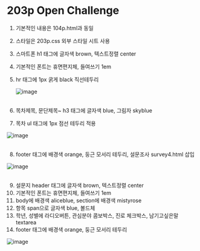 # 203p Open Challenge

1. 기본적인 내용은 104p.html과 동일
2. 스타일은 203p.css 외부 스타일 시트 사용
3. 스마트폰 h1 태그에 글자색 brown, 텍스트정렬 center
4. 기본적인 폰트는 휴면편지체, 들여쓰기 1em
5. hr 태그에 1px 굵게 black 직선테두리 

   ![image](https://github.com/rudgh4493/WebProgramming/assets/70314961/43e9ecaf-7308-4a1d-8879-c32c8829a7df)
<br><br>

6. 목차제목, 문단제목~ h3 태그에 글자색 blue, 그림자 skyblue 
7. 목차 ul 태그에 1px 점선 테두리 적용
   
 ![image](https://github.com/rudgh4493/WebProgramming/assets/70314961/a67c9a57-b02f-48af-8b64-c71affd8b68b)
<br><br>

8. footer 태그에 배경색 orange, 둥근 모서리 테두리, 설문조사 survey4.html 삽입

![image](https://github.com/rudgh4493/WebProgramming/assets/70314961/e9e4490a-275d-4081-b2f9-3be7380a1438)
<br><br>

9. 설문지 header 태그에 글자색 brown, 텍스트정렬 center
10. 기본적인 폰트는 휴면편지체, 들여쓰기 1em
11. body에 배경색 aliceblue, section에 배경색 mistyrose 
12. 항목 span으로 글자색 blue, 볼드체
13. 학년, 성별에 라디오버튼, 관심분야 콤보박스, 진로 체크박스, 남기고싶은말 textarea 
14. footer 태그에 배경색 orange, 둥근 모서리 테두리

![image](https://github.com/rudgh4493/WebProgramming/assets/70314961/bb8dc51c-e2b7-4563-999e-09b66ac94253)
<br><br>
